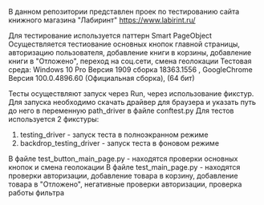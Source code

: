 В данном репозитории представлен проек по тестированию сайта книжного магазина "Лабиринт" https://www.labirint.ru/

Для тестирование используется паттерн Smart PageObject
Осуществляется тестиование основных кнопок главной страницы, авторизацию пользователя, добавление книги в корзины, добавление книги в "Отложено", переход на соц.сети, смена геолокации
Тестовая среда: 
Windows 10 Pro Версия 1909 сборка 18363.1556 , GoogleChrome Версия 100.0.4896.60 (Официальная сборка), (64 бит)

Тесты осуществляют запуск через Run, через использование фикстур. 
Для запуска необходимо скачать драйвер для браузера и указать путь до него в переменную path_driver в файле conftest.py
Для тестов используется 2 фикстуры:
  1. testing_driver - запуск теста в полноэкранном режиме
  2. backdrop_testing_driver - запуск теста в фоновом режиме

В файле test_button_main_page.py - находятся проверки основных кнопок и смена геолокации
В файле test_main_page.py - находятся проверки авторизации, добавление товара в корзину, добавление товара в "Отложено", негативные проверки авторизации, проверка работы фильтра
